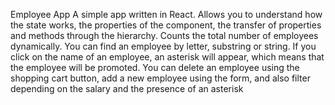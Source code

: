 Employee App
A simple app written in React. Allows you to understand how the state works, the properties of the component, the transfer of properties and methods through the hierarchy. Counts the total number of employees dynamically. You can find an employee by letter, substring or string. If you click on the name of an employee, an asterisk will appear, which means that the employee will be promoted. You can delete an employee using the shopping cart button, add a new employee using the form, and also filter depending on the salary and the presence of an asterisk